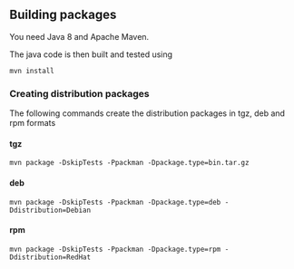 Building packages 
-----------------

You need Java 8 and Apache Maven.

The java code is then built and tested using

```
mvn install
```


### Creating distribution packages

The following commands create the distribution packages
in tgz, deb and rpm formats

#### tgz
```
mvn package -DskipTests -Ppackman -Dpackage.type=bin.tar.gz
```

#### deb
```
mvn package -DskipTests -Ppackman -Dpackage.type=deb -Ddistribution=Debian
```

#### rpm
```
mvn package -DskipTests -Ppackman -Dpackage.type=rpm -Ddistribution=RedHat
```


